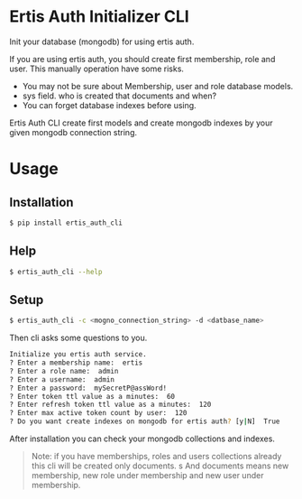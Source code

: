 Ertis Auth Initializer CLI
===

Init your database (mongodb) for using ertis auth.

If you are using ertis auth, you should create first membership, role and user.
This manually operation have some risks. 
    
* You may not be sure about Membership, user and role database models. 
* sys field. who is created that documents and when?
* You can forget database indexes before using. 

Ertis Auth CLI create first models and create mongodb indexes by your given mongodb connection string.

Usage
===

Installation
---

```bash
$ pip install ertis_auth_cli
```

Help
---
```bash
$ ertis_auth_cli --help
```

Setup
---
```bash
$ ertis_auth_cli -c <mogno_connection_string> -d <datbase_name>

```
Then cli asks some questions to you. 

```bash
Initialize you ertis auth service.
? Enter a membership name:  ertis
? Enter a role name:  admin
? Enter a username:  admin
? Enter a password:  mySecretP@assWord!
? Enter token ttl value as a minutes:  60
? Enter refresh token ttl value as a minutes:  120
? Enter max active token count by user:  120
? Do you want create indexes on mongodb for ertis auth? [y|N]  True
```

After installation you can check your mongodb collections and indexes. 

> Note:  if you have memberships, roles and users collections already this cli will be created only documents. s
> And documents means new membership, new role under membership and new user under membership. 